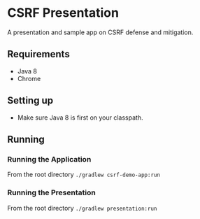 # CSRF Presentation #

A presentation and sample app on CSRF defense and mitigation.

## Requirements ##
- Java 8
- Chrome

## Setting up ##
- Make sure Java 8 is first on your classpath.

## Running ##

### Running the Application ###
From the root directory `./gradlew csrf-demo-app:run`

### Running the Presentation ###
From the root directory `./gradlew presentation:run`
